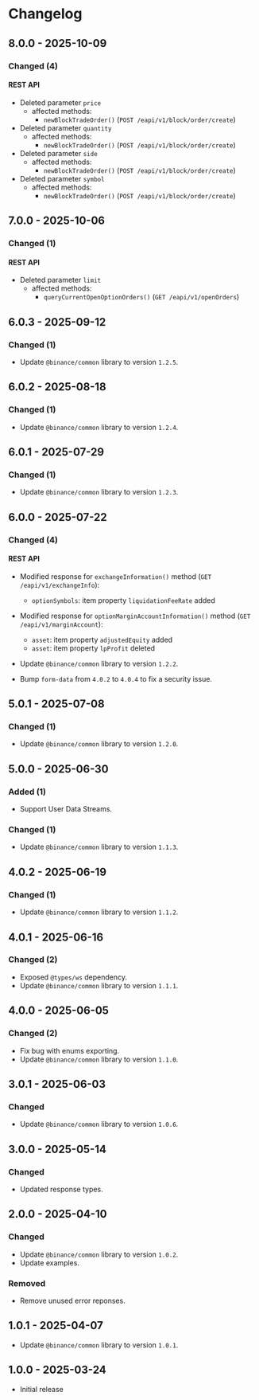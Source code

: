 # Changelog

## 8.0.0 - 2025-10-09

### Changed (4)

#### REST API

- Deleted parameter `price`
  - affected methods:
    - `newBlockTradeOrder()` (`POST /eapi/v1/block/order/create`)
- Deleted parameter `quantity`
  - affected methods:
    - `newBlockTradeOrder()` (`POST /eapi/v1/block/order/create`)
- Deleted parameter `side`
  - affected methods:
    - `newBlockTradeOrder()` (`POST /eapi/v1/block/order/create`)
- Deleted parameter `symbol`
  - affected methods:
    - `newBlockTradeOrder()` (`POST /eapi/v1/block/order/create`)

## 7.0.0 - 2025-10-06

### Changed (1)

#### REST API

- Deleted parameter `limit`
  - affected methods:
    - `queryCurrentOpenOptionOrders()` (`GET /eapi/v1/openOrders`)

## 6.0.3 - 2025-09-12

### Changed (1)

- Update `@binance/common` library to version `1.2.5`.

## 6.0.2 - 2025-08-18

### Changed (1)

- Update `@binance/common` library to version `1.2.4`.

## 6.0.1 - 2025-07-29

### Changed (1)

- Update `@binance/common` library to version `1.2.3`.

## 6.0.0 - 2025-07-22

### Changed (4)

#### REST API

- Modified response for `exchangeInformation()` method (`GET /eapi/v1/exchangeInfo`):
  - `optionSymbols`: item property `liquidationFeeRate` added

- Modified response for `optionMarginAccountInformation()` method (`GET /eapi/v1/marginAccount`):
  - `asset`: item property `adjustedEquity` added
  - `asset`: item property `lpProfit` deleted

- Update `@binance/common` library to version `1.2.2`.

- Bump `form-data` from `4.0.2` to `4.0.4` to fix a security issue.

## 5.0.1 - 2025-07-08

### Changed (1)

- Update `@binance/common` library to version `1.2.0`.

## 5.0.0 - 2025-06-30

### Added (1)

- Support User Data Streams.

### Changed (1)

- Update `@binance/common` library to version `1.1.3`.

## 4.0.2 - 2025-06-19

### Changed (1)

- Update `@binance/common` library to version `1.1.2`.

## 4.0.1 - 2025-06-16

### Changed (2)

- Exposed `@types/ws` dependency.
- Update `@binance/common` library to version `1.1.1`.

## 4.0.0 - 2025-06-05

### Changed (2)

- Fix bug with enums exporting.
- Update `@binance/common` library to version `1.1.0`.

## 3.0.1 - 2025-06-03

### Changed

- Update `@binance/common` library to version `1.0.6`.

## 3.0.0 - 2025-05-14

### Changed

- Updated response types.

## 2.0.0 - 2025-04-10

### Changed

- Update `@binance/common` library to version `1.0.2`.
- Update examples.

### Removed

- Remove unused error reponses.

## 1.0.1 - 2025-04-07

- Update `@binance/common` library to version `1.0.1`.

## 1.0.0 - 2025-03-24

- Initial release
